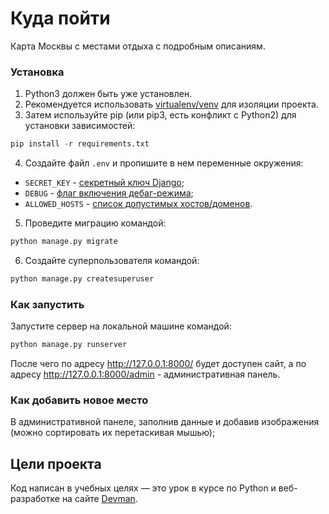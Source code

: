 # Куда пойти
Карта Москвы с местами отдыха с подробным описаниям.

### Установка
1. Python3 должен быть уже установлен. 
2. Рекомендуется использовать [virtualenv/venv](https://docs.python.org/3/library/venv.html) для изоляции проекта.
4. Затем используйте pip (или pip3, есть конфликт с Python2) для установки зависимостей:
```python
pip install -r requirements.txt
```
4. Создайте файл `.env` и пропишите в нем переменные окружения:
- `SECRET_KEY` - [секретный ключ Django](https://docs.djangoproject.com/en/4.0/ref/settings/#secret-key);
- `DEBUG` - [флаг включения дебаг-режима](https://docs.djangoproject.com/en/4.0/ref/settings/#debug);
- `ALLOWED_HOSTS` - [список допустимых хостов/доменов](https://docs.djangoproject.com/en/4.0/ref/settings/#allowed-hosts).
5. Проведите миграцию командой: 
```python
python manage.py migrate
```
6. Cоздайте суперпользователя командой:
```python
python manage.py createsuperuser
```
### Как запустить
Запустите сервер на локальной машине командой:
```python
python manage.py runserver
```
После чего по адресу http://127.0.0.1:8000/ будет доступен сайт, а по адресу http://127.0.0.1:8000/admin - административная панель.

### Как добавить новое место
В административной панеле, заполнив данные и добавив изображения (можно сортировать их перетаскивая мышью);

## Цели проекта

Код написан в учебных целях — это урок в курсе по Python и веб-разработке на сайте [Devman](https://dvmn.org).

